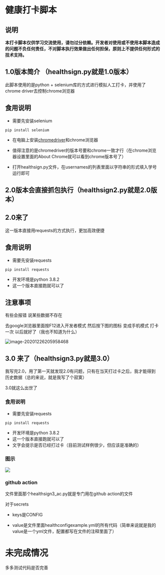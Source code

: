 # 健康打卡脚本

## 说明

**本打卡脚本仅供学习交流使用，请勿过分依赖。开发者对使用或不使用本脚本造成的问题不负任何责任，不对脚本执行效果做出任何担保，原则上不提供任何形式的技术支持。**

## 1.0版本简介 （healthsign.py就是1.0版本）

此脚本使用的是python + selenium库的方式进行模拟人工打卡，并使用了chrome driver去控制chrome浏览器

## 食用说明

- 需要先安装selenium

```
pip install selenium
```

- 在电脑上安装[chromedriver](http://www.testclass.net/selenium_python/selenium3-browser-driver)和chrome浏览器

- 值得注意的是chromedriver的版本号要和chrome一致才行（在chrome浏览器设置里面的About Chrome就可以看到chrome版本号了）
- 打开healthsign.py文件，在usernames的列表里面以字符串的形式填入学号运行即可

## 2.0版本会直接抓包执行（healthsign2.py就是2.0版本）

## 2.0来了 

这一版本直接用requests的方式执行，更加高效便捷

## 食用说明

- 需要先安装requests

```
pip install requests
```

- 开发环境是python 3.8.2 
- 这一个版本直接跑就可以了

## 注意事项

有些会报错 说某些数据不存在 

去google浏览器里面按F12进入开发者模式 然后按下图的图标 变成手机模式 打卡一次 以后就好了（我也不知道为什么）

![image-20201226205958468](https://cdn.jsdelivr.net/gh/nekomiao123/pic/img/image-20201226205958468.png)

## 3.0 来了（healthsign3.py就是3.0）

我写完2.0，用了第一天就发现2.0有问题，只有在当天打过卡之后，我才能得到历史数据（总的来说，就是我写了个寂寞）

3.0就这么出世了

### 食用说明

- 需要先安装requests

```
pip install requests
```

- 开发环境是python 3.8.2 
- 这一个版本直接跑就可以了
- 文字会提示是否已经打过卡（目前测试样例很少，但应该是准确的）

### 图示

![](https://cdn.jsdelivr.net/gh/nekomiao123/pic/img/image-20201228185614331.png)

### github action
文件里面那个healthsign3_ac.py就是专门用在github action的文件

对于secrets

- keys是CONFIG 

- value是文件里面healthconfigexample.yml的所有代码（简单来说就是我的value是一个yml文件，配置都写在文件的注释里面了）

# 未完成情况

多多测试代码是否完善